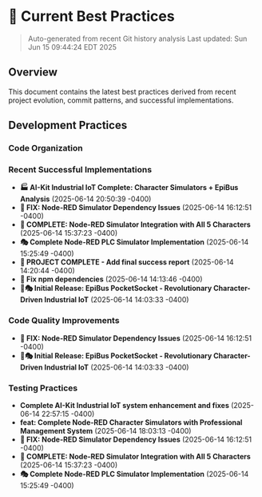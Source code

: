 # 🎯 Current Best Practices

> Auto-generated from recent Git history analysis
> Last updated: Sun Jun 15 09:44:24 EDT 2025

## Overview
This document contains the latest best practices derived from recent project evolution, commit patterns, and successful implementations.

## Development Practices

### Code Organization

### Recent Successful Implementations

- **🏭 AI-Kit Industrial IoT Complete: Character Simulators + EpiBus Analysis** (2025-06-14 20:50:39 -0400)
- **🔧 FIX: Node-RED Simulator Dependency Issues** (2025-06-14 16:12:51 -0400)
- **🎉 COMPLETE: Node-RED Simulator Integration with All 5 Characters** (2025-06-14 15:37:23 -0400)
- **🎭 Complete Node-RED PLC Simulator Implementation** (2025-06-14 15:25:49 -0400)
- **🎉 PROJECT COMPLETE - Add final success report** (2025-06-14 14:20:44 -0400)
- **🔧 Fix npm dependencies** (2025-06-14 14:13:46 -0400)
- **🚀🎭 Initial Release: EpiBus PocketSocket - Revolutionary Character-Driven Industrial IoT** (2025-06-14 14:03:33 -0400)

### Code Quality Improvements

- **🔧 FIX: Node-RED Simulator Dependency Issues** (2025-06-14 16:12:51 -0400)
- **🚀🎭 Initial Release: EpiBus PocketSocket - Revolutionary Character-Driven Industrial IoT** (2025-06-14 14:03:33 -0400)

### Testing Practices

- **Complete AI-Kit Industrial IoT system enhancement and fixes** (2025-06-14 22:57:15 -0400)
- **feat: Complete Node-RED Character Simulators with Professional Management System** (2025-06-14 18:03:13 -0400)
- **🔧 FIX: Node-RED Simulator Dependency Issues** (2025-06-14 16:12:51 -0400)
- **🎉 COMPLETE: Node-RED Simulator Integration with All 5 Characters** (2025-06-14 15:37:23 -0400)
- **🎭 Complete Node-RED PLC Simulator Implementation** (2025-06-14 15:25:49 -0400)
